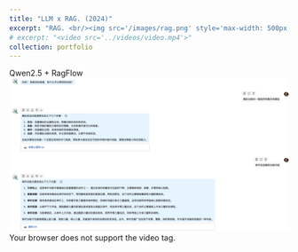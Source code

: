 ```yaml
---
title: "LLM x RAG. (2024)"
excerpt: "RAG. <br/><img src='/images/rag.png' style='max-width: 500px;'>"
# excerpt: "<video src='../videos/video.mp4'>"
collection: portfolio
---
```

Qwen2.5 + RagFlow
<img src='/images/rag.png'>
  Your browser does not support the video tag.
</video>


